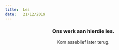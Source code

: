 ```yaml
---
title:  Les
date:   21/12/2019
---
```


### <center>Ons werk aan hierdie les.</center>
<center>Kom asseblief later terug.</center>